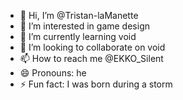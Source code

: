 - 👋 Hi, I’m @Tristan-laManette
- 👀 I’m interested in game design
- 🌱 I’m currently learning void
- 💞️ I’m looking to collaborate on void
- 📫 How to reach me @EKKO_Silent
- 😄 Pronouns: he
- ⚡ Fun fact: I was born during a storm

<!---
Tristan-laManette/Tristan-laManette is a ✨ special ✨ repository because its `README.md` (this file) appears on your GitHub profile.
You can click the Preview link to take a look at your changes.
--->

